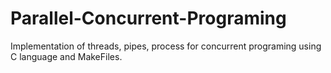 # Parallel-Concurrent-Programing
Implementation of threads, pipes, process for concurrent programing using C language and MakeFiles.
